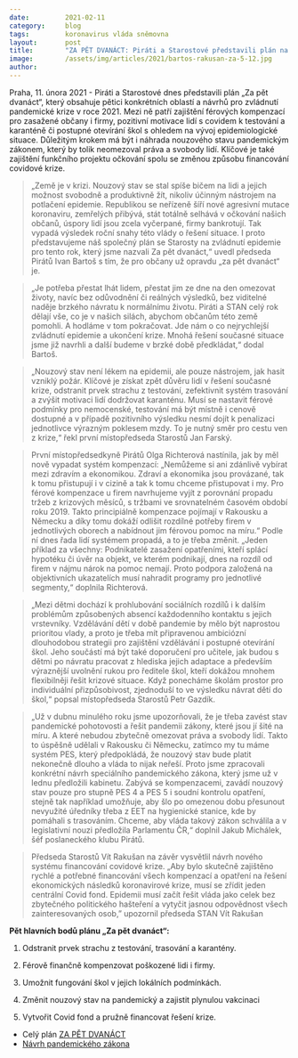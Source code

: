 ```yaml
---
date:         2021-02-11 
category:     blog
tags:         koronavirus vláda sněmovna
layout:       post
title:        "ZA PĚT DVANÁCT: Piráti a Starostové představili plán na zvládnutí krize. Řeší férové kompenzace, postupné otevření škol, motivaci lidí k testování, pandemický zákon i očkování"
image:        /assets/img/articles/2021/bartos-rakusan-za-5-12.jpg
author:       
---
```




Praha, 11. února 2021 - Piráti a Starostové dnes představili plán „Za pět dvanáct“, který obsahuje pětici konkrétních oblastí a návrhů pro zvládnutí pandemické krize v roce 2021. Mezi ně patří zajištění férových kompenzací pro zasažené občany i firmy, pozitivní motivace lidí s covidem k testování a karanténě či postupné otevírání škol s ohledem na vývoj epidemiologické situace. Důležitým krokem má být i náhrada nouzového stavu pandemickým zákonem, který by tolik neomezoval práva a svobody lidí. Klíčové je také zajištění funkčního projektu očkování spolu se změnou způsobu financování covidové krize. 


> „Země je v krizi. Nouzový stav se stal spíše bičem na lidi a jejich možnost svobodně a produktivně žít, nikoliv účinným nástrojem na potlačení epidemie. Republikou se neřízeně šíří nové agresivní mutace koronaviru, zemřelých přibývá, stát totálně selhává v očkování našich občanů, úspory lidí jsou zcela vyčerpané, firmy bankrotují. Tak vypadá výsledek roční snahy této vlády o řešení situace. I proto představujeme náš společný plán se Starosty na zvládnutí epidemie pro tento rok, který jsme nazvali Za pět dvanáct,“ uvedl předseda Pirátů Ivan Bartoš s tím, že pro občany už opravdu „za pět dvanáct“ je.


> „Je potřeba přestat lhát lidem, přestat jim ze dne na den omezovat životy, navíc bez odůvodnění či reálných výsledků, bez viditelné naděje brzkého návratu k normálnímu životu. Piráti a STAN celý rok dělají vše, co je v našich silách, abychom občanům této země pomohli. A hodláme v tom pokračovat. Jde nám o co nejrychlejší zvládnutí epidemie a ukončení krize. Mnohá řešení současné situace jsme již navrhli a další budeme v brzké době předkládat,“ dodal Bartoš.


> „Nouzový stav není lékem na epidemii, ale pouze nástrojem, jak hasit vzniklý požár. Klíčové je získat zpět důvěru lidí v řešení současné krize, odstranit prvek strachu z testování, zefektivnit systém trasování a zvýšit motivaci lidí dodržovat karanténu. Musí se nastavit férové podmínky pro nemocenské, testování má být místně i cenově dostupné a v případě pozitivního výsledku nesmí dojít k penalizaci jednotlivce výrazným poklesem mzdy. To je nutný směr pro cestu ven z krize,“ řekl první místopředseda Starostů Jan Farský.


> První místopředsedkyně Pirátů Olga Richterová nastínila, jak by měl nově vypadat systém kompenzací: „Nemůžeme si ani zdánlivě vybírat mezi zdravím a ekonomikou. Zdraví a ekonomika jsou provázané, tak k tomu přistupují i v cizině a tak k tomu chceme přistupovat i my. Pro férové kompenzace u firem navrhujeme vyjít z porovnání propadu tržeb z krizových měsíců, s tržbami ve srovnatelném časovém období roku 2019. Takto principiálně kompenzace pojímají v Rakousku a Německu a díky tomu dokáží odlišit rozdílné potřeby firem v jednotlivých oborech a nabídnout jim férovou pomoc na míru.“ Podle ní dnes řada lidí systémem propadá, a to je třeba změnit. „Jeden příklad za všechny: Podnikatelé zasažení opatřeními, kteří splácí hypotéku či úvěr na objekt, ve kterém podnikají, dnes na rozdíl od firem v nájmu nárok na pomoc nemají. Proto podpora založená na objektivních ukazatelích musí nahradit programy pro jednotlivé segmenty,“ doplnila Richterová.


> „Mezi dětmi dochází k prohlubování sociálních rozdílů i k dalším problémům způsobených absencí každodenního kontaktu s jejich vrstevníky. Vzdělávání dětí v době pandemie by mělo být naprostou prioritou vlady, a proto je třeba mít připravenou ambiciózní dlouhodobou strategii pro zajištění vzdělávání i postupné otevírání škol. Jeho součástí má být také doporučení pro učitele, jak budou s dětmi po návratu pracovat z hlediska jejich adaptace a především výraznější uvolnění rukou pro ředitele škol, kteří dokážou mnohem flexibilněji řešit krizové situace. Když ponecháme školám prostor pro individuální přizpůsobivost, zjednoduší to ve výsledku návrat dětí do škol,“ popsal místopředseda Starostů Petr Gazdík.


> „Už v dubnu minulého roku jsme upozorňovali, že je třeba zavést stav pandemické pohotovosti a řešit pandemii zákony, které jsou jí šité na míru. A které nebudou zbytečně omezovat práva a svobody lidí. Takto to úspěšně udělali v Rakousku či Německu, zatímco my tu máme systém PES, který předpokládá, že nouzový stav bude platit nekonečně dlouho a vláda to nijak neřeší. Proto jsme zpracovali konkrétní návrh speciálního pandemického zákona, který jsme už v lednu předložili kabinetu. Zabývá se kompenzacemi, zavádí nouzový stav pouze pro stupně  PES 4 a PES 5 i soudní kontrolu opatření, stejně tak například umožňuje, aby šlo po omezenou dobu přesunout nevyužité úředníky třeba z EET na hygienické stanice, kde by pomáhali s trasováním. Chceme, aby vláda takový zákon schválila a v legislativní nouzi předložila Parlamentu ČR,“ doplnil Jakub Michálek, šéf poslaneckého klubu Pirátů. 


> Předseda Starostů Vít Rakušan na závěr vysvětlil návrh nového systému financování covidové krize. „Aby bylo skutečně zajištěno rychlé a potřebné financování všech kompenzací a opatření na řešení ekonomických následků koronavirové krize, musí se zřídit jeden centrální Covid fond. Epidemii musí začít řešit vláda jako celek bez zbytečného politického hašteření a vytyčit jasnou odpovědnost všech zainteresovaných osob,” upozornil předseda STAN Vít Rakušan

 

**Pět hlavních bodů plánu „Za pět dvanáct“:**


1) Odstranit prvek strachu z testování, trasování a karantény.


2) Férově finančně kompenzovat poškozené lidi i firmy.


3) Umožnit fungování škol v jejich lokálních podmínkách.


4) Změnit nouzový stav na pandemický a zajistit plynulou vakcinaci


5) Vytvořit Covid fond a pružně financovat řešení krize.



* Celý plán [ZA PĚT DVANÁCT](https://www.pirati.cz/assets/pdf/za-pet-dvanact.pdf) 
* [Návrh pandemického zákona](https://www.pirati.cz/assets/pdf/Pandemický_zákon.pdf)
